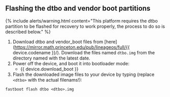 ## Flashing the dtbo and vendor boot partitions

{% include alerts/warning.html content="This platform requires the dtbo partition to be flashed for recovery to work properly, the process to do so is described below." %}

1. Download dtbo and vendor_boot files from [here](https://mirror.math.princeton.edu/pub/lineageos/full/{{ device.codename }}/). Download the files named `dtbo.img` from the directory named with the latest date.
2. Power off the device, and boot it into bootloader mode:
    * {{ device.download_boot }}
3. Flash the downloaded image files to your device by typing (replace `<dtbo>` with the actual filenams!):
```
fastboot flash dtbo <dtbo>.img
```
